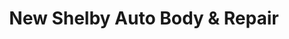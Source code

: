 ---
title: "New Shelby Auto Body & Repair"
url: /east-boston/new-shelby-auto-body-and-repair/
shop: car repair
---